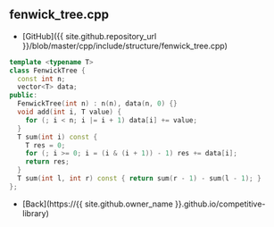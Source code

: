 ## fenwick_tree.cpp

- [GitHub]({{ site.github.repository_url }}/blob/master/cpp/include/structure/fenwick_tree.cpp)

```cpp
template <typename T>
class FenwickTree {
  const int n;
  vector<T> data;
public:
  FenwickTree(int n) : n(n), data(n, 0) {}
  void add(int i, T value) {
    for (; i < n; i |= i + 1) data[i] += value;
  }
  T sum(int i) const {
    T res = 0;
    for (; i >= 0; i = (i & (i + 1)) - 1) res += data[i];
    return res;
  }
  T sum(int l, int r) const { return sum(r - 1) - sum(l - 1); }
};
```

- [Back](https://{{ site.github.owner_name }}.github.io/competitive-library)
